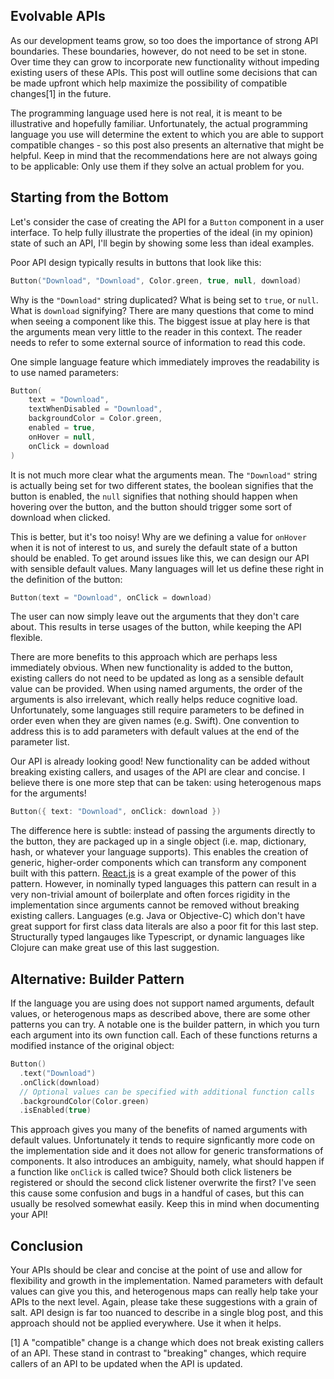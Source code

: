 ## Evolvable APIs

As our development teams grow, so too does the importance of strong API boundaries. These boundaries, however, do not need to be set in stone. Over time they can grow to incorporate new functionality without impeding existing users of these APIs. This post will outline some decisions that can be made upfront which help maximize the possibility of compatible changes[1] in the future.

The programming language used here is not real, it is meant to be illustrative and hopefully familiar. Unfortunately, the actual programming language you use will determine the extent to which you are able to support compatible changes - so this post also presents an alternative that might be helpful. Keep in mind that the recommendations here are not always going to be applicable: Only use them if they solve an actual problem for you.

## Starting from the Bottom
Let's consider the case of creating the API for a `Button` component in a user interface. To help fully illustrate the properties of the ideal (in my opinion) state of such an API, I'll begin by showing some less than ideal examples.

Poor API design typically results in buttons that look like this:
```kotlin
Button("Download", "Download", Color.green, true, null, download)
```
Why is the `"Download"` string duplicated? What is being set to `true`, or `null`. What is `download` signifying? There are many questions that come to mind when seeing a component like this. The biggest issue at play here is that the arguments mean very little to the reader in this context. The reader needs to refer to some external source of information to read this code.

One simple language feature which immediately improves the readability is to use named parameters:
```kotlin
Button(
    text = "Download",
    textWhenDisabled = "Download",
    backgroundColor = Color.green,
    enabled = true,
    onHover = null,
    onClick = download
)
```
It is not much more clear what the arguments mean. The `"Download"` string is actually being set for two different states, the boolean signifies that the button is enabled, the `null` signifies that nothing should happen when hovering over the button, and the button should trigger some sort of download when clicked.

This is better, but it's too noisy! Why are we defining a value for `onHover` when it is not of interest to us, and surely the default state of a button should be enabled. To get around issues like this, we can design our API with sensible default values. Many languages will let us define these right in the definition of the button:

```kotlin
Button(text = "Download", onClick = download)
```

The user can now simply leave out the arguments that they don't care about. This results in terse usages of the button, while keeping the API flexible.

There are more benefits to this approach which are perhaps less immediately obvious. When new functionality is added to the button, existing callers do not need to be updated as long as a sensible default value can be provided. When using named arguments, the order of the arguments is also irrelevant, which really helps reduce cognitive load. Unfortunately, some languages still require parameters to be defined in order even when they are given names (e.g. Swift). One convention to address this is to add parameters with default values at the end of the parameter list.

Our API is already looking good! New functionality can be added without breaking existing callers, and usages of the API are clear and concise. I believe there is one more step that can be taken: using heterogenous maps for the arguments!
```kotlin
Button({ text: "Download", onClick: download })
```

The difference here is subtle: instead of passing the arguments directly to the button, they are packaged up in a single object (i.e. map, dictionary, hash, or whatever your language supports). This enables the creation of generic, higher-order components which can transform any component built with this pattern. [React.js](https://reactjs.org/) is a great example of the power of this pattern. However, in nominally typed languages this pattern can result in a very non-trivial amount of boilerplate and often forces rigidity in the implementation since arguments cannot be removed without breaking existing callers. Languages (e.g. Java or Objective-C) which don't have great support for first class data literals are also a poor fit for this last step. Structurally typed langauges like Typescript, or dynamic languages like Clojure can make great use of this last suggestion.

## Alternative: Builder Pattern

If the language you are using does not support named arguments, default values, or heterogenous maps as described above, there are some other patterns you can try. A notable one is the builder pattern, in which you turn each argument into its own function call. Each of these functions returns a modified instance of the original object:
```kotlin
Button()
  .text("Download")
  .onClick(download)
  // Optional values can be specified with additional function calls
  .backgroundColor(Color.green)
  .isEnabled(true)
```
This approach gives you many of the benefits of named arguments with default values. Unfortunately it tends to require signficantly more code on the implementation side and it does not allow for generic transformations of components. It also introduces an ambiguity, namely, what should happen if a function like `onClick` is called twice? Should both click listeners be registered or should the second click listener overwrite the first? I've seen this cause some confusion and bugs in a handful of cases, but this can usually be resolved somewhat easily. Keep this in mind when documenting your API!

## Conclusion

Your APIs should be clear and concise at the point of use and allow for flexibility and growth in the implementation. Named parameters with default values can give you this, and heterogenous maps can really help take your APIs to the next level. Again, please take these suggestions with a grain of salt. API design is far too nuanced to describe in a single blog post, and this approach should not be applied everywhere. Use it when it helps.

[1] A "compatible" change is a change which does not break existing callers of an API. These stand in contrast to "breaking" changes, which require callers of an API to be updated when the API is updated.
